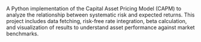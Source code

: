 A Python implementation of the Capital Asset Pricing Model (CAPM) to analyze the relationship between systematic risk and expected returns. This project includes data fetching, risk-free rate integration, beta calculation, and visualization of results to understand asset performance against market benchmarks.
